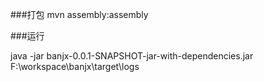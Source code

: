 
###打包
mvn assembly:assembly

###运行

java -jar banjx-0.0.1-SNAPSHOT-jar-with-dependencies.jar F:\workspace\banjx\target\logs